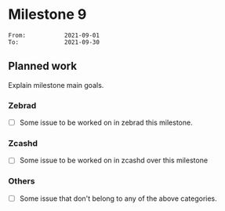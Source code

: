 # Milestone 9

```
From:           2021-09-01
To:             2021-09-30
```

## Planned work

Explain milestone main goals.

### Zebrad

- [ ] Some issue to be worked on in zebrad this milestone.

### Zcashd

- [ ] Some issue to be worked on in zcashd over this milestone

### Others

- [ ] Some issue that don't belong to any of the above categories.
